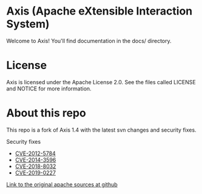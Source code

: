# Axis (Apache eXtensible Interaction System)

Welcome to Axis!  You'll find documentation in the docs/ directory.

# License

Axis is licensed under the Apache License 2.0. See the files called LICENSE and NOTICE for more information.

# About this repo

This repo is a fork of Axis 1.4 with the latest svn changes and security fixes.

Security fixes

* [CVE-2012-5784](https://nvd.nist.gov/vuln/detail/CVE-2012-5784)
* [CVE-2014-3596](https://nvd.nist.gov/vuln/detail/CVE-2014-3596)
* [CVE-2018-8032](https://nvd.nist.gov/vuln/detail/CVE-2018-8032)
* [CVE-2019-0227](https://nvd.nist.gov/vuln/detail/CVE-2019-0227)




[Link to the original apache sources at github](https://github.com/apache/axis-axis1-java)


